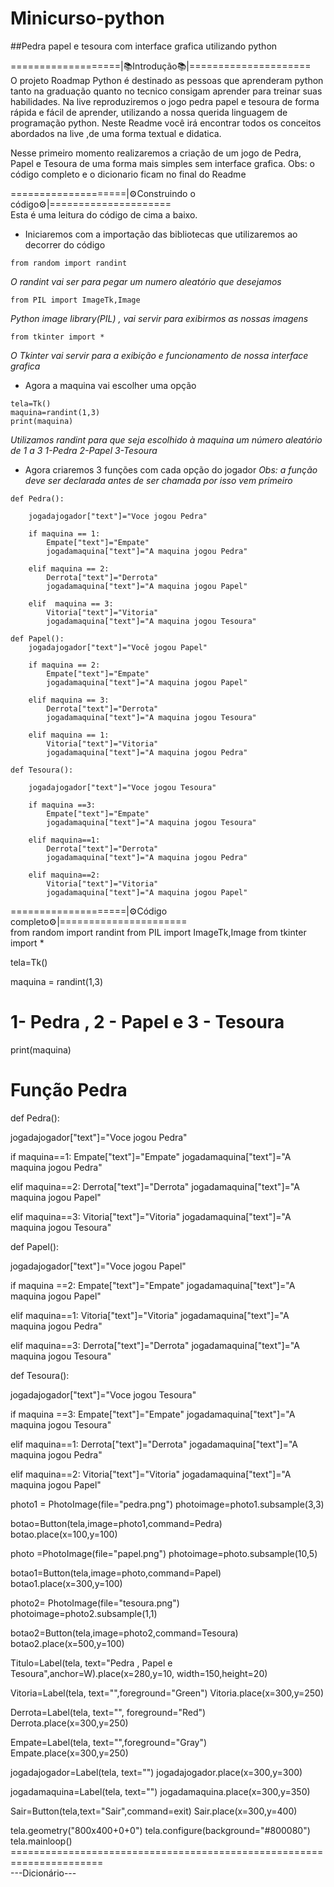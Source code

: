 # Minicurso-python
##Pedra papel e tesoura com interface grafica utilizando python<br/>

===================|📚Introdução📚|=====================<br/>
O projeto Roadmap Python é destinado as pessoas que aprenderam python tanto na graduação quanto no tecnico consigam aprender para treinar suas habilidades. Na live reproduziremos o jogo pedra papel e tesoura de forma rápida e fácil de aprender, utilizando a nossa querida linguagem de programação python.
Neste Readme você irá encontrar todos os conceitos abordados na live ,de uma forma textual e didatica.

Nesse primeiro momento realizaremos a criação de um jogo de Pedra, Papel e Tesoura de uma forma mais simples sem interface grafica.
Obs: o código completo e o dicionario ficam no final do Readme<br/>

====================|⚙️Construindo o código⚙️|=====================<br/>
Esta é uma leitura do código de cima a baixo.

* Iniciaremos com a importação das bibliotecas que utilizaremos ao decorrer do código
```
from random import randint
```
_O randint vai ser para pegar um numero aleatório que desejamos_

```
from PIL import ImageTk,Image
```
_Python image library(PIL) , vai servir para exibirmos as nossas imagens_

```
from tkinter import *
```
_O Tkinter vai servir para a exibição e funcionamento de nossa interface grafica_

* Agora a maquina vai escolher uma opção
```
tela=Tk()
maquina=randint(1,3)
print(maquina)
```
_Utilizamos randint para que seja escolhido à maquina um número aleatório de 1 a 3_
_1-Pedra 2-Papel 3-Tesoura_

* Agora criaremos 3 funções com cada opção do jogador
_Obs: a função deve ser declarada antes de ser chamada por isso vem primeiro_

```
def Pedra():

    jogadajogador["text"]="Voce jogou Pedra"

    if maquina == 1:
        Empate["text"]="Empate"
        jogadamaquina["text"]="A maquina jogou Pedra"
        
    elif maquina == 2:
        Derrota["text"]="Derrota"
        jogadamaquina["text"]="A maquina jogou Papel"
        
    elif  maquina == 3:
        Vitoria["text"]="Vitoria"
        jogadamaquina["text"]="A maquina jogou Tesoura"
```

```
def Papel():
    jogadajogador["text"]="Você jogou Papel"
    
    if maquina == 2:
        Empate["text"]="Empate"
        jogadamaquina["text"]="A maquina jogou Papel"
        
    elif maquina == 3:
        Derrota["text"]="Derrota"
        jogadamaquina["text"]="A maquina jogou Tesoura"
        
    elif maquina == 1:
        Vitoria["text"]="Vitoria"
        jogadamaquina["text"]="A maquina jogou Pedra"
```
```
def Tesoura():

    jogadajogador["text"]="Voce jogou Tesoura"

    if maquina ==3:
        Empate["text"]="Empate"
        jogadamaquina["text"]="A maquina jogou Tesoura"

    elif maquina==1:
        Derrota["text"]="Derrota"
        jogadamaquina["text"]="A maquina jogou Pedra"

    elif maquina==2:
        Vitoria["text"]="Vitoria"
        jogadamaquina["text"]="A maquina jogou Papel" 
 ```
====================|⚙️Código completo⚙️|======================<br/>
from random import randint
from PIL import ImageTk,Image
from tkinter import *

tela=Tk()

maquina = randint(1,3)
# 1- Pedra , 2 - Papel e 3 - Tesoura 

print(maquina)

# Função Pedra
def Pedra():

  jogadajogador["text"]="Voce jogou Pedra"

  if maquina==1:
    Empate["text"]="Empate"
    jogadamaquina["text"]="A maquina jogou Pedra"

  elif maquina==2:
    Derrota["text"]="Derrota"
    jogadamaquina["text"]="A maquina jogou Papel"

  elif maquina==3:
     Vitoria["text"]="Vitoria"
     jogadamaquina["text"]="A maquina jogou Tesoura"



def Papel():

  jogadajogador["text"]="Voce jogou Papel"


  if maquina ==2:
    Empate["text"]="Empate"
    jogadamaquina["text"]="A maquina jogou Papel"

  elif maquina==1:
    Vitoria["text"]="Vitoria"
    jogadamaquina["text"]="A maquina jogou Pedra"  

  elif maquina==3:
    Derrota["text"]="Derrota"
    jogadamaquina["text"]="A maquina jogou Tesoura"


def Tesoura():

  jogadajogador["text"]="Voce jogou Tesoura"


  if maquina ==3:
    Empate["text"]="Empate"
    jogadamaquina["text"]="A maquina jogou Tesoura"


  elif maquina==1:
     Derrota["text"]="Derrota"
     jogadamaquina["text"]="A maquina jogou Pedra"

  elif maquina==2:
    Vitoria["text"]="Vitoria"
    jogadamaquina["text"]="A maquina jogou Papel"     


photo1 = PhotoImage(file="pedra.png")
photoimage=photo1.subsample(3,3)

botao=Button(tela,image=photo1,command=Pedra)
botao.place(x=100,y=100)

photo =PhotoImage(file="papel.png")
photoimage=photo.subsample(10,5)

botao1=Button(tela,image=photo,command=Papel)
botao1.place(x=300,y=100)


photo2= PhotoImage(file="tesoura.png")
photoimage=photo2.subsample(1,1)

botao2=Button(tela,image=photo2,command=Tesoura)
botao2.place(x=500,y=100)


Titulo=Label(tela, text="Pedra , Papel e Tesoura",anchor=W).place(x=280,y=10, width=150,height=20)

Vitoria=Label(tela, text="",foreground="Green")
Vitoria.place(x=300,y=250)

Derrota=Label(tela, text="", foreground="Red")
Derrota.place(x=300,y=250)

Empate=Label(tela, text="",foreground="Gray")
Empate.place(x=300,y=250)


jogadajogador=Label(tela, text="")
jogadajogador.place(x=300,y=300)


jogadamaquina=Label(tela, text="")
jogadamaquina.place(x=300,y=350)


Sair=Button(tela,text="Sair",command=exit)
Sair.place(x=300,y=400)


tela.geometry("800x400+0+0")
tela.configure(background="#800080")
tela.mainloop()<br/>
======================================================================<br/>
---Dicionário---<br/>
<br/>
<br/>
<br/>
<br/>
<br/>
